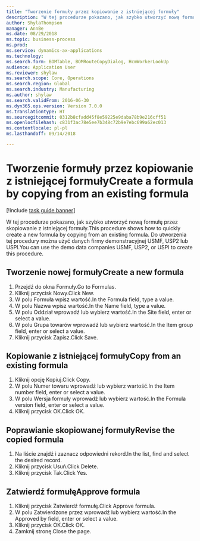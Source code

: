 ```yaml
--- 
title: "Tworzenie formuły przez kopiowanie z istniejącej formuły"
description: "W tej procedurze pokazano, jak szybko utworzyć nową formułę przez skopiowanie z istniejącej formuły."
author: ShylaThompson
manager: AnnBe
ms.date: 08/29/2018
ms.topic: business-process
ms.prod: 
ms.service: dynamics-ax-applications
ms.technology: 
ms.search.form: BOMTable, BOMRouteCopyDialog, HcmWorkerLookUp
audience: Application User
ms.reviewer: shylaw
ms.search.scope: Core, Operations
ms.search.region: Global
ms.search.industry: Manufacturing
ms.author: shylaw
ms.search.validFrom: 2016-06-30
ms.dyn365.ops.version: Version 7.0.0
ms.translationtype: HT
ms.sourcegitcommit: 0312b8cfadd45f8e59225e9daba78b9e216cff51
ms.openlocfilehash: c831f3ac78e5ee7b348c72b9e7ebc699a62ec013
ms.contentlocale: pl-pl
ms.lasthandoff: 09/14/2018

---
```

# <a name="create-a-formula-by-copying-from-an-existing-formula"></a><span data-ttu-id="25a08-103">Tworzenie formuły przez kopiowanie z istniejącej formuły</span><span class="sxs-lookup"><span data-stu-id="25a08-103">Create a formula by copying from an existing formula</span></span>

[!include [task guide banner](../../includes/task-guide-banner.md)]

<span data-ttu-id="25a08-104">W tej procedurze pokazano, jak szybko utworzyć nową formułę przez skopiowanie z istniejącej formuły.</span><span class="sxs-lookup"><span data-stu-id="25a08-104">This procedure shows how to quickly create a new formula by copying from an existing formula.</span></span> <span data-ttu-id="25a08-105">Do utworzenia tej procedury można użyć danych firmy demonstracyjnej USMF, USP2 lub USPI.</span><span class="sxs-lookup"><span data-stu-id="25a08-105">You can use the demo data companies USMF, USP2, or USPI to create this procedure.</span></span>


## <a name="create-a-new-formula"></a><span data-ttu-id="25a08-106">Tworzenie nowej formuły</span><span class="sxs-lookup"><span data-stu-id="25a08-106">Create a new formula</span></span>
1. <span data-ttu-id="25a08-107">Przejdź do okna Formuły.</span><span class="sxs-lookup"><span data-stu-id="25a08-107">Go to Formulas.</span></span>
2. <span data-ttu-id="25a08-108">Kliknij przycisk Nowy.</span><span class="sxs-lookup"><span data-stu-id="25a08-108">Click New.</span></span>
3. <span data-ttu-id="25a08-109">W polu Formuła wpisz wartość.</span><span class="sxs-lookup"><span data-stu-id="25a08-109">In the Formula field, type a value.</span></span>
4. <span data-ttu-id="25a08-110">W polu Nazwa wpisz wartość.</span><span class="sxs-lookup"><span data-stu-id="25a08-110">In the Name field, type a value.</span></span>
5. <span data-ttu-id="25a08-111">W polu Oddział wprowadź lub wybierz wartość.</span><span class="sxs-lookup"><span data-stu-id="25a08-111">In the Site field, enter or select a value.</span></span>
6. <span data-ttu-id="25a08-112">W polu Grupa towarów wprowadź lub wybierz wartość.</span><span class="sxs-lookup"><span data-stu-id="25a08-112">In the Item group field, enter or select a value.</span></span>
7. <span data-ttu-id="25a08-113">Kliknij przycisk Zapisz.</span><span class="sxs-lookup"><span data-stu-id="25a08-113">Click Save.</span></span>

## <a name="copy-from-an-existing-formula"></a><span data-ttu-id="25a08-114">Kopiowanie z istniejącej formuły</span><span class="sxs-lookup"><span data-stu-id="25a08-114">Copy from an existing formula</span></span>
1. <span data-ttu-id="25a08-115">Kliknij opcję Kopiuj.</span><span class="sxs-lookup"><span data-stu-id="25a08-115">Click Copy.</span></span>
2. <span data-ttu-id="25a08-116">W polu Numer towaru wprowadź lub wybierz wartość.</span><span class="sxs-lookup"><span data-stu-id="25a08-116">In the Item number field, enter or select a value.</span></span>
3. <span data-ttu-id="25a08-117">W polu Wersja formuły wprowadź lub wybierz wartość.</span><span class="sxs-lookup"><span data-stu-id="25a08-117">In the Formula version field, enter or select a value.</span></span>
4. <span data-ttu-id="25a08-118">Kliknij przycisk OK.</span><span class="sxs-lookup"><span data-stu-id="25a08-118">Click OK.</span></span>

## <a name="revise-the-copied-formula"></a><span data-ttu-id="25a08-119">Poprawianie skopiowanej formuły</span><span class="sxs-lookup"><span data-stu-id="25a08-119">Revise the copied formula</span></span>
1. <span data-ttu-id="25a08-120">Na liście znajdź i zaznacz odpowiedni rekord.</span><span class="sxs-lookup"><span data-stu-id="25a08-120">In the list, find and select the desired record.</span></span>
2. <span data-ttu-id="25a08-121">Kliknij przycisk Usuń.</span><span class="sxs-lookup"><span data-stu-id="25a08-121">Click Delete.</span></span>
3. <span data-ttu-id="25a08-122">Kliknij przycisk Tak.</span><span class="sxs-lookup"><span data-stu-id="25a08-122">Click Yes.</span></span>

## <a name="approve-formula"></a><span data-ttu-id="25a08-123">Zatwierdź formułę</span><span class="sxs-lookup"><span data-stu-id="25a08-123">Approve formula</span></span>
1. <span data-ttu-id="25a08-124">Kliknij przycisk Zatwierdź formułę.</span><span class="sxs-lookup"><span data-stu-id="25a08-124">Click Approve formula.</span></span>
2. <span data-ttu-id="25a08-125">W polu Zatwierdzone przez wprowadź lub wybierz wartość.</span><span class="sxs-lookup"><span data-stu-id="25a08-125">In the Approved by field, enter or select a value.</span></span>
3. <span data-ttu-id="25a08-126">Kliknij przycisk OK.</span><span class="sxs-lookup"><span data-stu-id="25a08-126">Click OK.</span></span>
4. <span data-ttu-id="25a08-127">Zamknij stronę.</span><span class="sxs-lookup"><span data-stu-id="25a08-127">Close the page.</span></span>


